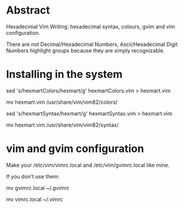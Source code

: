 # Abstract
Hexadecimal Vim Writing: hexadecimal syntax, colours, gvim and vim configuration.

  There are not Decimal/Hexadecimal Numbers, Ascii/Hexadecimal Digit Numbers
highlight groups because they are simply recognizable.


# Installing in the system
sed 's/hexmartColors/hexmart/g' hexmartColors.vim > hexmart.vim

mv hexmart.vim /usr/share/vim/vim82/colors/

sed 's/hexmartSyntax/hexmart/g' hexmartSyntax.vim > hexmart.vim

mv hexmart.vim /usr/share/vim/vim82/syntax/


# vim and gvim configuration
Make your /etc/vim/vimrc.local and /etc/vim/gvimrc.local like mine.

  If you don't use them:

mv gvimrc.local ~/.gvimrc

mv vimrc.local  ~/.vimrc

 

